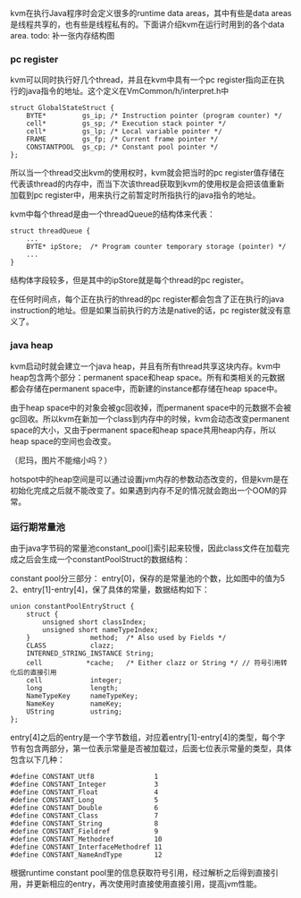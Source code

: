 kvm在执行Java程序时会定义很多的runtime data areas，其中有些是data areas是线程共享的，也有些是线程私有的。下面讲介绍kvm在运行时用到的各个data area.
todo: 补一张内存结构图

### pc register

kvm可以同时执行好几个thread，并且在kvm中具有一个pc register指向正在执行的java指令的地址。这个定义在VmCommon/h/interpret.h中
```
struct GlobalStateStruct { 
    BYTE*         gs_ip; /* Instruction pointer (program counter) */
    cell*         gs_sp; /* Execution stack pointer */
    cell*         gs_lp; /* Local variable pointer */
    FRAME         gs_fp; /* Current frame pointer */
    CONSTANTPOOL  gs_cp; /* Constant pool pointer */
};
```
所以当一个thread交出kvm的使用权时，kvm就会把当时的pc register值存储在代表该thread的内存中，而当下次该thread获取到kvm的使用权是会把该值重新加载到pc register中，用来执行之前暂定时所指执行的java指令的地址。

kvm中每个thread是由一个threadQueue的结构体来代表：
```
struct threadQueue {
    ...
    BYTE* ipStore;  /* Program counter temporary storage (pointer) */
    ...
}
```
结构体字段较多，但是其中的ipStore就是每个thread的pc register。

在任何时间点，每个正在执行的thread的pc register都会包含了正在执行的java instruction的地址。但是如果当前执行的方法是native的话，pc register就没有意义了。

### java heap

kvm启动时就会建立一个java heap，并且有所有thread共享这块内存。kvm中heap包含两个部分：permanent space和heap space。所有和类相关的元数据都会存储在permanent space中，而新建的instance都存储在heap space中。

由于heap space中的对象会被gc回收掉，而permanent space中的元数据不会被gc回收。所以kvm在新加一个class到内存中的时候，kvm会动态改变permanent space的大小，又由于permanent space和heap space共用heap内存，所以heap space的空间也会改变。


（尼玛，图片不能缩小吗？）

hotspot中的heap空间是可以通过设置jvm内存的参数动态改变的，但是kvm是在初始化完成之后就不能改变了。如果遇到内存不足的情况就会跑出一个OOM的异常。

### 运行期常量池

由于java字节码的常量池constant_pool[]索引起来较慢，因此class文件在加载完成之后会生成一个constantPoolStruct的数据结构：


constant pool分三部分： 
entry[0]，保存的是常量池的个数，比如图中的值为5
2、entry[1]-entry[4]，保了具体的常量，数据结构如下：
```
union constantPoolEntryStruct {
    struct {
        unsigned short classIndex;
        unsigned short nameTypeIndex;
    }               method;  /* Also used by Fields */
    CLASS           clazz;
    INTERNED_STRING_INSTANCE String;
    cell           *cache;   /* Either clazz or String */ // 符号引用转化后的直接引用
    cell            integer;
    long            length;
    NameTypeKey     nameTypeKey;
    NameKey         nameKey;
    UString         ustring;
};
```
entry[4]之后的entry是一个字节数组，对应着entry[1]-entry[4]的类型，每个字节有包含两部分，第一位表示常量是否被加载过，后面七位表示常量的类型，具体包含以下几种：
```
#define CONSTANT_Utf8               1
#define CONSTANT_Integer            3
#define CONSTANT_Float              4
#define CONSTANT_Long               5
#define CONSTANT_Double             6
#define CONSTANT_Class              7
#define CONSTANT_String             8
#define CONSTANT_Fieldref           9
#define CONSTANT_Methodref          10
#define CONSTANT_InterfaceMethodref 11
#define CONSTANT_NameAndType        12
```
根据runtime constant pool里的信息获取符号引用，经过解析之后得到直接引用，并更新相应的entry，再次使用时直接使用直接引用，提高jvm性能。